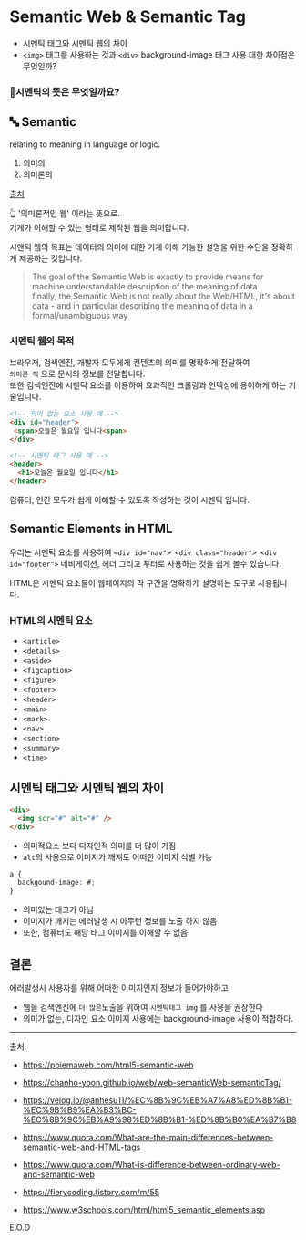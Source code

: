 # Semantic Web & Semantic Tag

- 시멘틱 태그와 시멘틱 웹의 차이
- `<img>` 태그를 사용하는 것과 `<div>` background-image 태그 사용 대한 차이점은 무엇일까?

### 🤔시멘틱의 뜻은 무엇일까요?

## 🔤 Semantic

relating to meaning in language or logic.

1. 의미의
2. 의미론의

<a href="https://www.google.com/search?q=What+does+semantic+meaning&rlz=1C5CHFA_enKR1020KR1020&oq=What+does+semantic+meaning&aqs=chrome..69i57j0i19i512j0i8i15i19i30.458j0j9&sourceid=chrome&ie=UTF-8">출처</a>

👆 '의미론적인 웹' 이라는 뜻으로. <br>
기계가 이해할 수 있는 형태로 제작된 웹을 의미합니다.

시맨틱 웹의 목표는 데이터의 의미에 대한 기계 이해 가능한 설명을 위한 수단을 정확하게 제공하는 것입니다. <br>

> The goal of the Semantic Web is exactly to provide means for machine understandable description of the meaning of data <br>
> finally, the Semantic Web is not really about the Web/HTML, it's about data - and in particular describing the meaning of data in a formal/unambiguous way <br>

### 시멘틱 웹의 목적

브라우저, 검색엔진, 개발자 모두에게 컨텐츠의 의미를 명확하게 전달하여 <br> `의미론 적` 으로 문서의 정보를 전달합니다.<br>
또한 검색엔진에 시맨틱 요소를 이용하여 효과적인 크롤링과 인덱싱에 용이하게 하는 기술입니다.

```html
<!-- 의미 없는 요소 사용 예 -->
<div id="header">
 <span>오늘은 월요일 입니다<span>
</div>
```


```html
<!-- 시맨틱 태그 사용 예 -->
<header>
  <h1>오늘은 월요일 입니다</h1>
</header>
```

컴퓨터, 인간 모두가 쉽게 이해할 수 있도록 작성하는 것이 시멘틱 입니다.

## Semantic Elements in HTML

우리는 시멘틱 요소를 사용하여 `<div id="nav"> <div class="header"> <div id="footer">` 네비게이션, 헤더 그리고 푸터로 사용하는 것을 쉽게 볼수 있습니다.

HTML은 시멘틱 요소들이 웹페이지의 각 구간을 명확하게 설명하는 도구로 사용됩니다.

### HTML의 시멘틱 요소

- `<article>`
- `<details>`
- `<aside>`
- `<figcaption>`
- `<figure>`
- `<footer>`
- `<header>`
- `<main>`
- `<mark>`
- `<nav>`
- `<section>`
- `<summary>`
- `<time>`

## 시멘틱 태그와 시멘틱 웹의 차이

```html
<div>
  <img scr="#" alt="#" />
</div>
```

- 의미적요소 보다 디자인적 의미를 더 많이 가짐
- `alt`의 사용으로 이미지가 깨져도 어떠한 이미지 식별 가능

```css
a {
  backgound-image: #;
}
```

- 의미있는 태그가 아님
- 이미지가 깨지는 에러발생 시 아무런 정보를 노출 하지 않음
- 또한, 컴퓨터도 해당 태그 이미지를 이해할 수 없음

## 결론

에러발생시 사용자를 위해 어떠한 이미지인지 정보가 들어가야하고 <br>

- 웹을 검색엔진에 `더 많은`노출을 위하여 `시멘틱태그 img` 를 사용을 권장한다
- 의미가 없는, 디자인 요소 이미지 사용에는 background-image 사용이 적합하다.

<hr>
출처:
  
- https://poiemaweb.com/html5-semantic-web
  
- https://chanho-yoon.github.io/web/web-semanticWeb-semanticTag/

- https://velog.io/@anhesu11/%EC%8B%9C%EB%A7%A8%ED%8B%B1-%EC%9B%B9%EA%B3%BC-%EC%8B%9C%EB%A9%98%ED%8B%B1-%ED%8B%B0%EA%B7%B8

- https://www.quora.com/What-are-the-main-differences-between-semantic-web-and-HTML-tags

- https://www.quora.com/What-is-difference-between-ordinary-web-and-semantic-web

- https://fierycoding.tistory.com/m/55

- https://www.w3schools.com/html/html5_semantic_elements.asp

E.O.D
